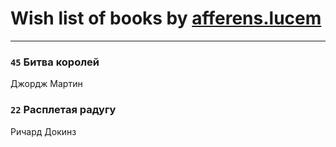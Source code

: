 # Wish list of books by [afferens.lucem](http://vk.com/id196071655)
---

### `45` Битва королей
Джордж Мартин

### `22` Расплетая радугу
Ричард Докинз


